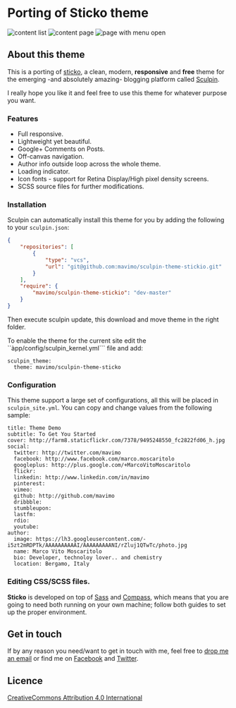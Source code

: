 # Porting of Sticko theme

![content list](https://raw2.github.com/mavimo/sculpin-theme-sticko/gh-pages/sample/post-list.png)
![content page](https://raw2.github.com/mavimo/sculpin-theme-sticko/gh-pages/sample/post-content.png)
![page with menu open](https://raw2.github.com/mavimo/sculpin-theme-sticko/gh-pages/sample/menu.png)

## About this theme

This is a porting of [sticko](http://sticko.apps.runkite.com/), a clean, modern, **responsive** and **free** theme for the emerging -and absolutely amazing- blogging platform called [Sculpin](http://sculpin.io).

I really hope you like it and feel free to use this theme for whatever purpose you want.

### Features
* Full responsive.
* Lightweight yet beautiful.
* Google+ Comments on Posts.
* Off-canvas navigation.
* Author info outside loop across the whole theme.
* Loading indicator.
* Icon fonts - support for Retina Display/High pixel density screens.
* SCSS source files for further modifications.

### Installation

Sculpin can automatically install this theme for you by adding the following to
your `sculpin.json`:

```json
{
    "repositories": [
        {
            "type": "vcs",
            "url": "git@github.com:mavimo/sculpin-theme-stickio.git"
        }
    ],
    "require": {
        "mavimo/sculpin-theme-stickio": "dev-master"
    }
}
```

Then execute sculpin update, this download and move theme in the right folder.

To enable the theme for the current site edit the ``àpp/config/sculpin_kernel.yml``` file and add:

```
sculpin_theme:
  theme: mavimo/sculpin-theme-sticko
```

### Configuration

This theme support a large set of configurations, all this will be placed in ```sculpin_site.yml```. You can copy and change values from the following sample:

```
title: Theme Demo
subtitle: To Get You Started
cover: http://farm8.staticflickr.com/7378/9495248550_fc2822fd06_h.jpg
social:
  twitter: http://twitter.com/mavimo
  facebook: http://www.facebook.com/marco.moscaritolo
  googleplus: http://plus.google.com/+MarcoVitoMoscaritolo
  flickr:
  linkedin: http://www.linkedin.com/in/mavimo
  pinterest:
  vimeo:
  github: http://github.com/mavimo
  dribbble:
  stumbleupon:
  lastfm:
  rdio:
  youtube:
author:
  image: https://lh3.googleusercontent.com/-i5zt2mRDPTk/AAAAAAAAAAI/AAAAAAAAANI/rZluj1QTwTc/photo.jpg
  name: Marco Vito Moscaritolo
  bio: Developer, technoloy lover.. and chemistry
  location: Bergamo, Italy
```

### Editing CSS/SCSS files.

**Sticko** is developed on top of [Sass](http://sass-lang.com/install) and [Compass](http://compass-style.org/install), which means that you are going to need both running on your own machine; follow both guides to set up the proper environment.


## Get in touch

If by any reason you need/want to get in touch with me, feel free to [drop me an email](mailto:marco@mavimo.org) or find me on [Facebook](http://www.facebook.com/marco.moscaritolo) and [Twitter](http://www.twitter.com/mavimo).

## Licence
[CreativeCommons Attribution 4.0 International](http://creativecommons.org/licenses/by/4.0/)





